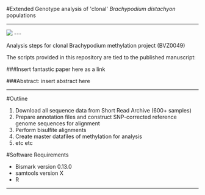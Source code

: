 #Extended Genotype analysis of 'clonal' _Brachypodium distachyon_ populations

---
<img src='https://borevitzlab.anu.edu.au/wp-content/uploads/2017/03/chamber1.jpg'>
---

Analysis steps for clonal Brachypodium methylation project (BVZ0049)

The scripts provided in this repository are tied to the published manuscript:

###Insert fantastic paper here as a link

###Abstract:
insert abstract here

---

#Outline

1. Download all sequence data from Short Read Archive (600+ samples)
2. Prepare annotation files and construct SNP-corrected reference genome sequences for alignment
3. Perform bisulfite alignments
4. Create master datafiles of methylation for analysis
5. etc etc

#Software Requirements

- Bismark version 0.13.0
- samtools version X
- R





---


